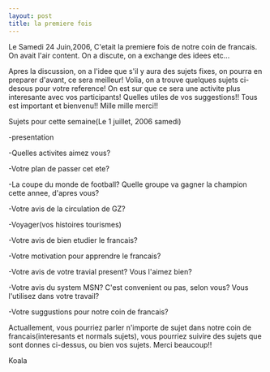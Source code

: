 ```yaml
---
layout: post
title: la premiere fois
---
```


Le Samedi 24 Juin,2006, C'etait la premiere fois de notre coin de francais.  On avait l'air content.  On a discute, on a exchange des idees etc…

Apres la discussion, on a l'idee que s'il y aura des sujets fixes, on pourra en preparer d'avant, ce sera meilleur!  Volia, on a trouve quelques sujets ci-desous pour votre reference!  On est sur que ce sera une activite plus interesante avec vos participants!  Quelles utiles de vos suggestions!! Tous est important et bienvenu!! Mille mille merci!!

Sujets pour cette semaine(Le 1 juillet, 2006 samedi)

-presentation

-Quelles activites aimez vous?

-Votre plan de passer cet ete?

-La coupe du monde de football? Quelle groupe va gagner la champion cette annee, d'apres vous?

-Votre avis de la circulation de GZ?

-Voyager(vos histoires tourismes)

-Votre avis de bien etudier le francais?

-Votre motivation pour apprendre le francais?

-Votre avis de votre travial present? Vous l'aimez bien?

-Votre avis du system MSN? C'est convenient ou pas, selon vous? Vous l'utilisez dans votre travail?

-Votre suggustions pour notre coin de francais?

Actuallement, vous pourriez parler n'importe de sujet dans notre coin de francais(interesants et normals sujets), vous pourriez suivire des sujets que sont donnes ci-dessus, ou bien vos sujets.  Merci beaucoup!!

Koala
